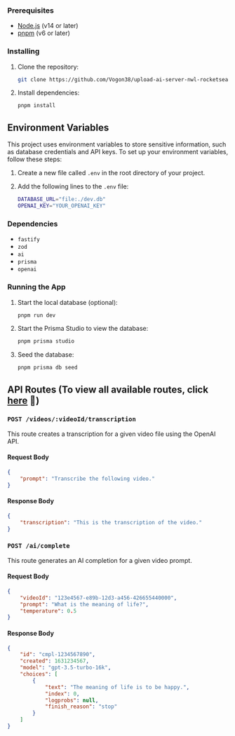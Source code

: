 ### Prerequisites

- [Node.js](https://nodejs.org/) (v14 or later)
- [pnpm](https://pnpm.io/) (v6 or later)

### Installing

1. Clone the repository:

   ```sh
   git clone https://github.com/Vogon38/upload-ai-server-nwl-rocketseat.git
   ```

2. Install dependencies:

   ```sh
   pnpm install
   ```

## Environment Variables

This project uses environment variables to store sensitive information, such as database credentials and API keys. To set up your environment variables, follow these steps:

1. Create a new file called `.env` in the root directory of your project.

2. Add the following lines to the `.env` file:

   ```sh
   DATABASE_URL="file:./dev.db"
   OPENAI_KEY="YOUR_OPENAI_KEY"

### Dependencies

- `fastify`
- `zod`
- `ai`
- `prisma`
- `openai`


### Running the App

1. Start the local database (optional):

   ```sh
   pnpm run dev
   ```

2. Start the Prisma Studio to view the database:

   ```sh
   pnpm prisma studio
   ```

3. Seed the database:

   ```sh
   pnpm prisma db seed
   ```

## API Routes (To view all available routes, click [here](https://github.com/Vogon38/upload-ai-server-nwl-rocketseat/tree/main/src/routes) 🧐)

### `POST /videos/:videoId/transcription`

This route creates a transcription for a given video file using the OpenAI API.

#### Request Body

```json
{
    "prompt": "Transcribe the following video."
}
```

#### Response Body

```json
{
    "transcription": "This is the transcription of the video."
}
```


### `POST /ai/complete`

This route generates an AI completion for a given video prompt.

#### Request Body

```json
{
    "videoId": "123e4567-e89b-12d3-a456-426655440000",
    "prompt": "What is the meaning of life?",
    "temperature": 0.5
}
```

#### Response Body

```json
{
    "id": "cmpl-1234567890",
    "created": 1631234567,
    "model": "gpt-3.5-turbo-16k",
    "choices": [
        {
            "text": "The meaning of life is to be happy.",
            "index": 0,
            "logprobs": null,
            "finish_reason": "stop"
        }
    ]
}
```